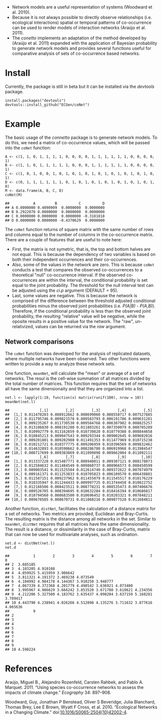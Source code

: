 -   Network models are a useful representation of systems (Woodward et
    al. 2010).
-   Because it is not always possible to directly observe relationships
    (i.e. ecological interactions) spatial or temporal patterns of
    co-occurrence can be used to render models of interaction networks
    (Araújo et al. 2011).
-   The *conetto* implements an adaptation of the method developed by
    (Araújo et al. 2011) expanded with the application of Bayesian
    probability to generate network models and provides several
    functions useful for comparative analysis of sets of co-occurrence
    based networks.

Install
=======

Currently, the package is still in beta but it can be installed via the
*devtools* package.

    install.packages("devtools")
    devtools::install_github("ECGen/coNet")

Example
=======

The basic usage of the *connetto* package is to generate network models.
To do this, we need a matrix of co-occurrence values, which will be
passed into the `coNet` function:

    A <- c(1, 1, 0, 1, 1, 1, 1, 0, 0, 0, 0, 1, 1, 1, 1, 1, 1, 0, 0, 0, 0, 1)
    B <- c(1, 1, 0, 1, 1, 1, 1, 1, 0, 0, 0, 1, 1, 1, 1, 1, 1, 0, 0, 0, 0, 1)
    C <- c(1, 0, 1, 0, 0, 1, 0, 1, 0, 1, 0, 1, 0, 1, 0, 1, 0, 1, 0, 1, 0, 1)
    D <- c(0, 1, 1, 1, 1, 1, 1, 0, 1, 0, 1, 0, 1, 0, 1, 0, 1, 0, 1, 0, 1, 0)
    M <- data.frame(A, B, C, D)
    coNet(M)

    ##           A         B          C          D
    ## A 0.0000000 0.4090909  0.0000000  0.0000000
    ## B 0.2922078 0.0000000  0.0000000  0.0000000
    ## C 0.0000000 0.0000000  0.0000000 -0.3181818
    ## D 0.0000000 0.0000000 -0.4370629  0.0000000

The `coNet` function returns of square matrix with the same number of
rows and columns equal to the number of columns in the co-occurrence
matrix. There are a couple of features that are useful to note here:

-   First, the matrix is not symetric, that is, the top and bottom
    halves are not equal. This is because the dependency of two
    variables is based on both their independent occurrences and their
    co-occurrences.
-   Also, some of the values in the network are zero. This is because
    `coNet` conducts a test that compares the observed co-occurrences to
    a theoretical "null" co-occurrence interval. If the observed
    co-occurrences are within the interval, the conditional probability
    is set equal to the joint probability. The threshold for the null
    interval test can be adjusted using the *ci.p* argument (DEFAULT =
    95).
-   Last, some values are negative. This is because the network is
    comprised of the difference between the threshold adjusted
    conditional probabilities minus the observed joint probabilities
    (i.e. *P(A|B) - P(A,B)*). Therefore, if the conditional probability
    is less than the observed joint probability, the resulting
    "relative" value will be negative, while the oposite results in a
    positive value for the network. The "raw", un-relativized, values
    can be returned via the *raw* argument.

Network comparisons
-------------------

The `coNet` function was developed for the analysis of replicated
datasets, where multiple networks have been observed. Two other
functions were written to provide a way to analyze these network sets.

One function, `meanNet`, will calculate the "mean" or average of a set
of networks. The resul is the cell-wise summation of all matrices
divided by the total number of matrices. This function requires that the
set of networks all have the same dinensionaity and that they are
organized into a list.

    net.l <- lapply(1:10, function(x) matrix(runif(100), nrow = 10))
    meanNet(net.l)

    ##              [,1]        [,2]        [,3]        [,4]        [,5]
    ##  [1,] 0.011470203 0.008912662 0.008699060 0.008558717 0.007527885
    ##  [2,] 0.011795746 0.009821578 0.009583793 0.006191786 0.009631281
    ##  [3,] 0.009235267 0.011730530 0.009584768 0.006307902 0.008825257
    ##  [4,] 0.013106830 0.008191280 0.011803261 0.007350079 0.008705289
    ##  [5,] 0.010992779 0.013162659 0.010739828 0.010779388 0.008844658
    ##  [6,] 0.010845213 0.009047543 0.009293344 0.009002645 0.009602016
    ##  [7,] 0.009201801 0.009202980 0.011491353 0.011477969 0.010715238
    ##  [8,] 0.010212721 0.010377775 0.009206959 0.010396569 0.009832462
    ##  [9,] 0.014632893 0.010590662 0.008286780 0.006919968 0.013984547
    ## [10,] 0.008717699 0.009383869 0.011099898 0.009662004 0.011092111
    ##              [,6]        [,7]        [,8]        [,9]       [,10]
    ##  [1,] 0.013337228 0.015487771 0.008948011 0.009307121 0.008178073
    ##  [2,] 0.012584632 0.011484549 0.009860737 0.008966573 0.008450599
    ##  [3,] 0.009003541 0.011525584 0.012614740 0.009372622 0.007874979
    ##  [4,] 0.009161371 0.011253833 0.010705823 0.006109570 0.006438881
    ##  [5,] 0.011587151 0.009237962 0.011455079 0.011545517 0.010176229
    ##  [6,] 0.010335947 0.011244433 0.009997725 0.013744458 0.010822752
    ##  [7,] 0.012166506 0.008423511 0.008778231 0.008535473 0.007406676
    ##  [8,] 0.009526705 0.008394695 0.010632284 0.010416194 0.010686817
    ##  [9,] 0.010794560 0.008683500 0.010696452 0.010203321 0.007848211
    ## [10,] 0.009670585 0.008670731 0.011060216 0.009077528 0.011684811

Another function, `distNet`, facilitates the calculation of a distance
matrix for a set of networks. Two metrics are provided, Euclidean and
Bray-Curtis. The resulting matrix is the distance among all networks in
the set. Similar to `meanNet`, `distNet` requires that all matrices have
the same dimensionality. The result is a distance, or dissimilarity in
the case of Bray-Curtis, matrix that can now be used for multivariate
analyses, such as ordination.

    net.d <- distNet(net.l)
    net.d

    ##           1        2        3        4        5        6        7        8
    ## 2  3.685185                                                               
    ## 3  4.103205 4.910108                                                      
    ## 4  4.059925 5.415959 3.906642                                             
    ## 5  3.811321 4.191372 3.469238 4.073549                                    
    ## 6  4.104992 4.984178 4.144367 3.910250 3.948777                           
    ## 7  4.067339 4.372368 4.201779 4.498542 3.636921 4.073480                  
    ## 8  3.995967 4.986629 3.666242 3.853520 3.671780 3.618621 4.234356         
    ## 9  4.212206 5.327500 4.183762 3.635437 4.098204 3.637159 5.168281 3.789417
    ## 10 4.443790 4.238941 4.026266 4.512098 4.135276 3.711632 3.877616 4.065636
    ##           9
    ## 2          
    ## 3          
    ## 4          
    ## 5          
    ## 6          
    ## 7          
    ## 8          
    ## 9          
    ## 10 4.598224

References
==========

Araújo, Miguel B., Alejandro Rozenfeld, Carsten Rahbek, and Pablo A.
Marquet. 2011. “Using species co-occurrence networks to assess the
impacts of climate change.” *Ecography* 34: 897–908.

Woodward, Guy, Jonathan P Benstead, Oliver S Beveridge, Julia Blanchard,
Thomas Brey, Lee E Brown, Wyatt F Cross, et al. 2010. “Ecological
Networks in a Changing Climate.”
doi:[10.1016/S0065-2504(10)42002-4](https://doi.org/10.1016/S0065-2504(10)42002-4).
